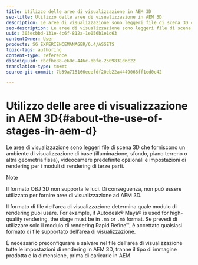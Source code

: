 ```yaml
---
title: Utilizzo delle aree di visualizzazione in AEM 3D
seo-title: Utilizzo delle aree di visualizzazione in AEM 3D
description: Le aree di visualizzazione sono leggeri file di scena 3D che forniscono un ambiente di visualizzazione di base (illuminazione, sfondo, piano terreno o altra geometria fissa), videocamere predefinite opzionali e impostazioni di rendering per i moduli di rendering di terze parti.
seo-description: Le aree di visualizzazione sono leggeri file di scena 3D che forniscono un ambiente di visualizzazione di base (illuminazione, sfondo, piano terreno o altra geometria fissa), videocamere predefinite opzionali e impostazioni di rendering per i moduli di rendering di terze parti.
uuid: 303ecbbd-131e-4c6f-812a-1e056b1e1d63
contentOwner: User
products: SG_EXPERIENCEMANAGER/6.4/ASSETS
topic-tags: authoring
content-type: reference
discoiquuid: cbcfbe88-e60c-446c-bbfe-2509831d6c22
translation-type: tm+mt
source-git-commit: 7b39a715166eeefdf20eb22a4449068ff1ed0e42

---
```



# Utilizzo delle aree di visualizzazione in AEM 3D{#about-the-use-of-stages-in-aem-d}

Le aree di visualizzazione sono leggeri file di scena 3D che forniscono un ambiente di visualizzazione di base (illuminazione, sfondo, piano terreno o altra geometria fissa), videocamere predefinite opzionali e impostazioni di rendering per i moduli di rendering di terze parti.

>[!NOTE]
>
>Il formato OBJ 3D non supporta le luci. Di conseguenza, non può essere utilizzato per fornire aree di visualizzazione ad AEM 3D.

Il formato di file dell’area di visualizzazione determina quale modulo di rendering puoi usare. For example, if Autodesk® Maya® is used for high-quality rendering, the stage must be in `.ma` or `.mb` format. Se prevedi di utilizzare solo il modulo di rendering Rapid Refine™, è accettato qualsiasi formato di file supportato dell’area di visualizzazione.

È necessario preconfigurare e salvare nel file dell’area di visualizzazione tutte le impostazioni di rendering in AEM 3D, tranne il tipo di immagine prodotta e la dimensione, prima di caricarle in AEM.

